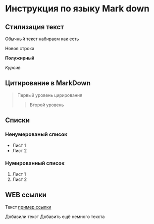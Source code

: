 # Инструкция по языку Mark down

## Стилизация текст

Обычный текст набираем как есть

Новоя строка

**Полужирный**

*Курсив* 

## Цитирование в MarkDown
> Первый уровень цирирования
>> Второй уровень

## Списки
### Ненумерованый список
* Лист 1
* Лист 2

### Нумированный список
1. Лист 1
2. Лист 2

## WEB ссылки
Текст [пример ссылки](hhtp.exemple.com "Вспылывющая подсказка" )

Добавили текст
Добавить ещё немного текста